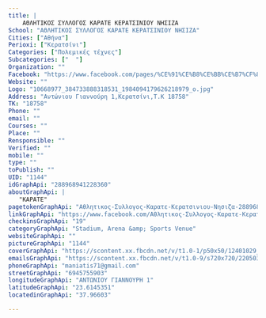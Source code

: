 ```yaml
---
title: |
    ΑΘΛΗΤΙΚΟΣ ΣΥΛΛΟΓΟΣ ΚΑΡΑΤΕ ΚΕΡΑΤΣΙΝΙΟΥ ΝΗΣΙΖΑ
School: "ΑΘΛΗΤΙΚΟΣ ΣΥΛΛΟΓΟΣ ΚΑΡΑΤΕ ΚΕΡΑΤΣΙΝΙΟΥ ΝΗΣΙΖΑ"
Cities: ["Αθήνα"]
Perioxi: ["Κερατσίνι"]
Categories: ["Πολεμικές τέχνες"]
Subcategories: ["  "]
Organization: ""
Facebook: "https://www.facebook.com/pages/%CE%91%CE%B8%CE%BB%CE%B7%CF%84%CE%B9%CE%BA%CE%BF%CF%82-%CE%A3%CF%85%CE%BB%CE%BB%CE%BF%CE%B3%CE%BF%CF%82-%CE%9A%CE%B1%CF%81%CE%B1%CF%84%CE%B5-%CE%9A%CE%B5%CF%81%CE%B1%CF%84%CF%83%CE%B9%CE%BD%CE%B9%CE%BF%CF%85-%CE%9D%CE%B7%CF%83%CE%B9%CE%B6%CE%B1/288968941228360"
Website: ""
Logo: "10668977_384733888318531_1984094179626218979_o.jpg"
Address: "Αντώνιου Γιαννούρη 1,Κερατσίνι,Τ.Κ 18758"
TK: "18758"
Phone: ""
email: ""
Courses: ""
Place: ""
Rensponsible: ""
Verified: ""
mobile: ""
type: ""
toPublish: ""
UID: "1144"
idGraphApi: "288968941228360"
aboutGraphApi: | 
   "ΚΑΡΑΤΕ"
pagetokenGraphApi: "Αθλητικος-Συλλογος-Καρατε-Κερατσινιου-Νησιζα-288968941228360"
linkGraphApi: "https://www.facebook.com/Αθλητικος-Συλλογος-Καρατε-Κερατσινιου-Νησιζα-288968941228360/"
checkinsGraphApi: "19"
categoryGraphApi: "Stadium, Arena &amp; Sports Venue"
websiteGraphApi: ""
pictureGraphApi: "1144"
coverGraphApi: "https://scontent.xx.fbcdn.net/v/t1.0-1/p50x50/12401029_518156511642934_7504323213498023618_n.jpg?oh=a485db26e690f538584a385b7dc1a59a&amp;oe=5B4C64E4"
emailsGraphApi: "https://scontent.xx.fbcdn.net/v/t1.0-9/s720x720/22050370_867429636715618_702092810548617518_n.jpg?oh=ee38b53d29ef0bd470041baaf39d4d2e&amp;oe=5B09621D"
phoneGraphApi: "maniatis71@gmail.com"
streetGraphApi: "6945755903"
longitudeGraphApi: "ΑΝΤΩΝΙΟΥ ΓΙΑΝΝΟΥΡΗ 1"
latitudeGraphApi: "23.6145351"
locatedinGraphApi: "37.96603"

---
```




